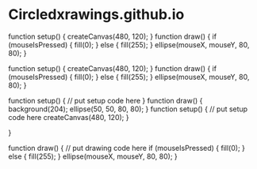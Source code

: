 # Circledxrawings.github.io
<!doctype html>
 
function setup() {
createCanvas(480, 120);
}
function draw() {
if (mouseIsPressed) {
fill(0);
} else {
fill(255);
}
ellipse(mouseX, mouseY, 80, 80);
}


function setup() {
createCanvas(480, 120);
}
function draw() {
if (mouseIsPressed) {
fill(0);
} else {
fill(255);
}
ellipse(mouseX, mouseY, 80, 80);
}
 
 function setup() {
// put setup code here
}
function draw() {
background(204);
ellipse(50, 50, 80, 80);
}
function setup() {
  // put setup code here
    createCanvas(480, 120);
}

}

function draw() {
  // put drawing code here
    if (mouseIsPressed) {
        fill(0);
    } else {
        fill(255);
    }
    ellipse(mouseX, mouseY, 80, 80);
}